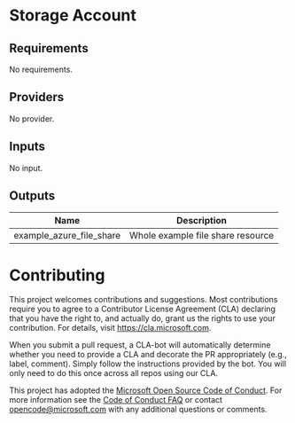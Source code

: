 # Storage Account

<!-- BEGINNING OF PRE-COMMIT-TERRAFORM DOCS HOOK -->
## Requirements

No requirements.

## Providers

No provider.

## Inputs

No input.

## Outputs

| Name | Description |
|------|-------------|
| example\_azure\_file\_share | Whole example file share resource |

<!-- END OF PRE-COMMIT-TERRAFORM DOCS HOOK -->


# Contributing

This project welcomes contributions and suggestions.  Most contributions require you to agree to a
Contributor License Agreement (CLA) declaring that you have the right to, and actually do, grant us
the rights to use your contribution. For details, visit https://cla.microsoft.com.

When you submit a pull request, a CLA-bot will automatically determine whether you need to provide
a CLA and decorate the PR appropriately (e.g., label, comment). Simply follow the instructions
provided by the bot. You will only need to do this once across all repos using our CLA.

This project has adopted the [Microsoft Open Source Code of Conduct](https://opensource.microsoft.com/codeofconduct/).
For more information see the [Code of Conduct FAQ](https://opensource.microsoft.com/codeofconduct/faq/) or
contact [opencode@microsoft.com](mailto:opencode@microsoft.com) with any additional questions or comments.
